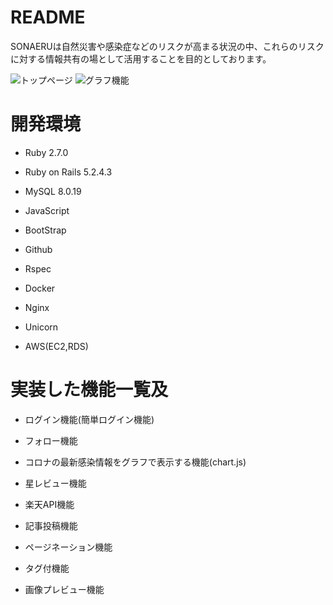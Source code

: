 # README

SONAERUは自然災害や感染症などのリスクが高まる状況の中、これらのリスクに対する情報共有の場として活用することを目的としております。 

![トップページ](images/Top.png "top")
![グラフ機能](images/colona.png "colona")


# 開発環境

* Ruby 2.7.0

* Ruby on Rails 5.2.4.3

* MySQL 8.0.19

* JavaScript

* BootStrap

* Github

* Rspec

* Docker

* Nginx

* Unicorn

* AWS(EC2,RDS)


# 実装した機能一覧及
* ログイン機能(簡単ログイン機能)

* フォロー機能

* コロナの最新感染情報をグラフで表示する機能(chart.js)

* 星レビュー機能

* 楽天API機能

* 記事投稿機能

* ページネーション機能

* タグ付機能

* 画像プレビュー機能